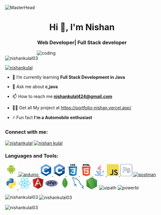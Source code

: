 ![MasterHead](https://user-images.githubusercontent.com/74038190/241765440-80728820-e06b-4f96-9c9e-9df46f0cc0a5.gif)

<h1 align="center">Hi 👋, I'm Nishan</h1>
<h3 align="center">Web Developer| Full Stack developer</h3>
<image align="right" alt="coding" width="400" src="https://media.tenor.com/qJ5evVs-_uUAAAAC/coding.gif">

<p align="left"> <img src="https://komarev.com/ghpvc/?username=Nishankulal03&label=Profile%20views&color=0e75b6&style=flat" alt="nishankulal03" /> </p>

<p align="left"> <a href="https://twitter.com/nishankulal" target="blank"><img src="https://img.shields.io/twitter/follow/nishankulal?logo=twitter&style=for-the-badge" alt="nishankulal" /></a> </p>

- 🌱 I’m currently learning **Full Stack Development in Java**

- 💬 Ask me about **c,java**

- 📫 How to reach me **nishankulal424@gmail.com**

- 👨‍💻 Get all My project at https://portfolio-nishan.vercel.app/ 

- ⚡ Fun fact **I'm a Automobile enthusiast**

<h3 align="left">Connect with me:</h3>
<p align="left">
<a href="https://twitter.com/nishankulal" target="blank"><img align="center" src="https://raw.githubusercontent.com/rahuldkjain/github-profile-readme-generator/master/src/images/icons/Social/twitter.svg" alt="nishankulal" height="30" width="40" /></a>
<a href="https://www.linkedin.com/in/nishan-kulal-1877b4228/" target="blank"><img align="center" src="https://raw.githubusercontent.com/rahuldkjain/github-profile-readme-generator/master/src/images/icons/Social/linked-in-alt.svg" alt="nishan kulal" height="30" width="40" /></a>
</p>

<h3 align="left">Languages and Tools:</h3>
<p align="left"> <a href="https://developer.android.com" target="_blank" rel="noreferrer"> <img src="https://raw.githubusercontent.com/devicons/devicon/master/icons/android/android-original-wordmark.svg" alt="android" width="40" height="40"/> </a> <a href="https://www.arduino.cc/" target="_blank" rel="noreferrer"> <img src="https://cdn.worldvectorlogo.com/logos/arduino-1.svg" alt="arduino" width="40" height="40"/> </a> <a href="https://www.cprogramming.com/" target="_blank" rel="noreferrer"> <img src="https://raw.githubusercontent.com/devicons/devicon/master/icons/c/c-original.svg" alt="c" width="40" height="40"/> </a> <a href="https://www.w3schools.com/cpp/" target="_blank" rel="noreferrer"> <img src="https://raw.githubusercontent.com/devicons/devicon/master/icons/cplusplus/cplusplus-original.svg" alt="cplusplus" width="40" height="40"/> </a> <a href="https://www.w3schools.com/css/" target="_blank" rel="noreferrer"> <img src="https://raw.githubusercontent.com/devicons/devicon/master/icons/css3/css3-original-wordmark.svg" alt="css3" width="40" height="40"/> </a> <a href="https://www.w3.org/html/" target="_blank" rel="noreferrer"> <img src="https://raw.githubusercontent.com/devicons/devicon/master/icons/html5/html5-original-wordmark.svg" alt="html5" width="40" height="40"/> </a> <a href="https://www.java.com" target="_blank" rel="noreferrer"> <img src="https://raw.githubusercontent.com/devicons/devicon/master/icons/java/java-original.svg" alt="java" width="40" height="40"/> </a> <a href="https://developer.mozilla.org/en-US/docs/Web/JavaScript" target="_blank" rel="noreferrer"> <img src="https://raw.githubusercontent.com/devicons/devicon/master/icons/javascript/javascript-original.svg" alt="javascript" width="40" height="40"/> </a> <a href="https://www.photoshop.com/en" target="_blank" rel="noreferrer"> <img src="https://raw.githubusercontent.com/devicons/devicon/master/icons/photoshop/photoshop-line.svg" alt="photoshop" width="40" height="40"/> </a> <a href="https://postman.com" target="_blank" rel="noreferrer"> <img src="https://www.vectorlogo.zone/logos/getpostman/getpostman-icon.svg" alt="postman" width="40" height="40"/> </a> <a href="https://www.python.org" target="_blank" rel="noreferrer"> <img src="https://raw.githubusercontent.com/devicons/devicon/master/icons/python/python-original.svg" alt="python" width="40" height="40"/> </a> 
<img src="https://raw.githubusercontent.com/devicons/devicon/master/icons/react/react-original.svg" alt="react" width="40" height="40"/>
<img src="https://raw.githubusercontent.com/devicons/devicon/master/icons/angularjs/angularjs-original.svg" alt="angular" width="40" height="40"/>
<img src="https://raw.githubusercontent.com/devicons/devicon/master/icons/php/php-original.svg" alt="php" width="40" height="40"/>
<img src="https://raw.githubusercontent.com/devicons/devicon/master/icons/mongodb/mongodb-original.svg" alt="mongodb" width="40" height="40"/>

<img src="https://raw.githubusercontent.com/devicons/devicon/master/icons/mysql/mysql-original.svg" alt="mysql" width="40" height="40"/>
<img src="https://raw.githubusercontent.com/devicons/devicon/master/icons/nodejs/nodejs-original.svg" alt="nodejs" width="40" height="40"/>
<img src="https://upload.wikimedia.org/wikipedia/commons/5/56/UiPath_Logo.svg" alt="uipath" width="40" height="40"/>
<img src="https://upload.wikimedia.org/wikipedia/commons/c/cf/New_Power_BI_Logo.svg" alt="powerbi" width="40" height="40"/>

</p>

<p><img align="left" src="https://github-readme-stats.vercel.app/api/top-langs?username=nishankulal03&show_icons=true&locale=en&layout=compact" alt="nishankulal03" /></p>

<p>&nbsp;<img align="center" src="https://github-readme-stats.vercel.app/api?username=nishankulal03&show_icons=true&locale=en" alt="nishankulal03" /></p>

<p><img align="center" src="https://github-readme-streak-stats.herokuapp.com/?user=nishankulal03&" alt="nishankulal03" /></p>
